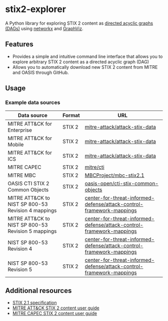 <!-- omit in toc -->
# stix2-explorer

A Python library for exploring STIX 2 content as [directed acyclic graphs (DAGs)](https://en.wikipedia.org/wiki/Directed_acyclic_graph) using [networkx](https://github.com/networkx/networkx) and [GraphViz](https://graphviz.org/).

## Features

- Provides a simple and intuitive command line interface that allows you to explore arbitrary STIX 2 content as a directed acyclic graph (DAG)
- Allows you to automatically download new STIX 2 content from MITRE and OASIS through GitHub.

## Usage

### Example data sources

| Data source                                        | Format | URL                                                                                                                                                                                                                                                       |
| -------------------------------------------------- | ------ | --------------------------------------------------------------------------------------------------------------------------------------------------------------------------------------------------------------------------------------------------------- |
| MITRE ATT&CK for Enterprise                        | STIX 2 | [mitre-attack/attack-stix-data](https://raw.githubusercontent.com/mitre-attack/attack-stix-data/master/enterprise-attack/enterprise-attack.json)                                                                                                          |
| MITRE ATT&CK for Mobile                            | STIX 2 | [mitre-attack/attack-stix-data](https://raw.githubusercontent.com/mitre-attack/attack-stix-data/master/mobile-attack/mobile-attack.json)                                                                                                                  |
| MITRE ATT&CK for ICS                               | STIX 2 | [mitre-attack/attack-stix-data](https://raw.githubusercontent.com/mitre-attack/attack-stix-data/master/ics-attack/ics-attack.json)                                                                                                                        |
| MITRE CAPEC                                        | STIX 2 | [mitre/cti](https://raw.githubusercontent.com/mitre/cti/master/capec/2.1/stix-capec.json)                                                                                                                                                                 |
| MITRE MBC                                          | STIX 2 | [MBCProject/mbc-stix2.1](https://raw.githubusercontent.com/MBCProject/mbc-stix2.1/master/mbc/mbc.json)                                                                                                                                                    |
| OASIS CTI STIX 2 Common Objects                    | STIX 2 | [oasis-open/cti-stix-common-objects](https://github.com/oasis-open/cti-stix-common-objects)                                                                                                                                                               |
| MITRE ATT&CK to NIST SP 800-53 Revision 4 mappings | STIX 2 | [center-for-threat-informed-defense/attack-control-framework-mappings](https://raw.githubusercontent.com/center-for-threat-informed-defense/attack-control-framework-mappings/main/frameworks/attack_12_1/nist800_53_r4/stix/nist800-53-r4-mappings.json) |
| MITRE ATT&CK to NIST SP 800-53 Revision 5 mappings | STIX 2 | [center-for-threat-informed-defense/attack-control-framework-mappings](https://raw.githubusercontent.com/center-for-threat-informed-defense/attack-control-framework-mappings/main/frameworks/attack_12_1/nist800_53_r5/stix/nist800-53-r5-mappings.json) |
| NIST SP 800-53 Revision 4                          | STIX 2 | [center-for-threat-informed-defense/attack-control-framework-mappings](https://raw.githubusercontent.com/center-for-threat-informed-defense/attack-control-framework-mappings/main/frameworks/attack_12_1/nist800_53_r4/stix/nist800-53-r4-controls.json) |
| NIST SP 800-53 Revision 5                          | STIX 2 | [center-for-threat-informed-defense/attack-control-framework-mappings](https://raw.githubusercontent.com/center-for-threat-informed-defense/attack-control-framework-mappings/main/frameworks/attack_12_1/nist800_53_r5/stix/nist800-53-r5-controls.json) |  |

## Additional resources

- [STIX 2.1 specification](https://oasis-open.github.io/cti-documentation/)
- [MITRE ATT&CK STIX 2 content user guide](https://github.com/mitre-attack/attack-stix-data/blob/master/USAGE.md)
- [MITRE CAPEC STIX 2 content user guide](https://github.com/mitre/cti/blob/master/USAGE-CAPEC.md)
